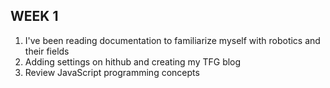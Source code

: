 ## WEEK 1

1. I've been reading documentation to familiarize myself with robotics and their fields
2. Adding settings on hithub and creating my TFG blog
3. Review JavaScript programming concepts
